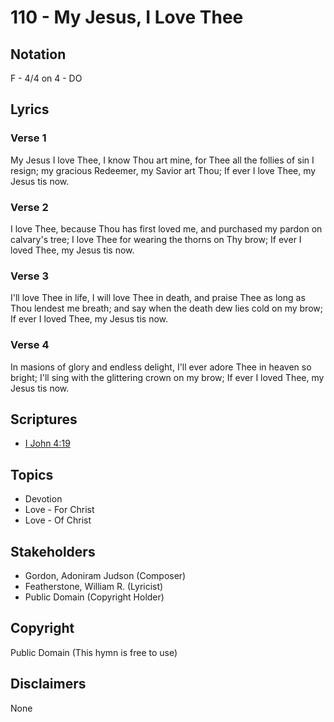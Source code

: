 # 110 - My Jesus, I Love Thee

## Notation

F - 4/4 on 4 - DO

## Lyrics

### Verse 1

My Jesus I love Thee, I know Thou art mine, for Thee all the follies of sin I resign; my gracious Redeemer, my Savior art Thou; If ever I love Thee, my Jesus tis now.

### Verse 2

I love Thee, because Thou has first loved me, and purchased my pardon on calvary's tree; I love Thee for wearing the thorns on Thy brow; If ever I loved Thee, my Jesus tis now.

### Verse 3

I'll love Thee in life, I will love Thee in death, and praise Thee as long as Thou lendest me breath; and say when the death dew lies cold on my brow; If ever I loved Thee, my Jesus tis now.

### Verse 4

In masions of glory and endless delight, I'll ever adore Thee in heaven so bright; I'll sing with the glittering crown on my brow; If ever I loved Thee, my Jesus tis now.


## Scriptures

- [I John 4:19](https://www.biblegateway.com/passage/?search=I%20John%204%3A19)

## Topics

- Devotion
- Love - For Christ
- Love - Of Christ

## Stakeholders

- Gordon, Adoniram Judson (Composer)
- Featherstone, William R. (Lyricist)
- Public Domain (Copyright Holder)

## Copyright

Public Domain
(This hymn is free to use)

## Disclaimers

None

